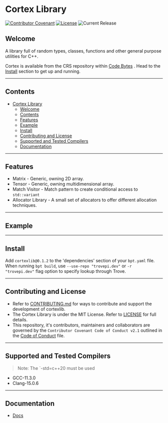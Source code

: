 # Cortex Library

[![Contributor Covenant](https://img.shields.io/badge/Contributor%20Covenant-2.1-4baaaa.svg)](CODE_OF_CONDUCT.md)
[![License](https://img.shields.io/github/license/cortexlib/box)](LICENSE)
![Current Release](https://img.shields.io/github/v/release/oraqlle/cortexlib?include_prereleases)
<!-- ![bpt Version](https://img.shields.io/badge/bpt%20version%3A-1.0.0--beta--1-blue)
![C++ Standard](https://img.shields.io/badge/C%2B%2B%20Standard-C%2B%2B20-red)
![GCC](https://img.shields.io/badge/GCC-11.1.0-yellow)
![Clang](https://img.shields.io/badge/clang-10.0.0-yellow) -->

## Welcome

A library full of random types, classes, functions and other general purpose utilities for C++.

Cortex is available from the CRS repository within [Code Bytes](https://codebytes.dev) . Head to the [Install](#install) section to get up and running.

---

## Contents

- [Cortex Library](#cortex-library)
  - [Welcome](#welcome)
  - [Contents](#contents)
  - [Features](#features)
  - [Example](#example)
  - [Install](#install)
  - [Contributing and License](#contributing-and-license)
  - [Supported and Tested Compilers](#supported-and-tested-compilers)
  - [Documentation](#documentation)

---

## Features

- Matrix - Generic, owning 2D array.
- Tensor - Generic, owning multidimensional array.
- Match Visitor - Match pattern to create conditional access to `std::variant`
- Allocator Library - A small set of allocators to offer different allocation techniques.

---

## Example

---

## Install

Add `cortexlib@0.1.2` to the 'dependencies' section of your `bpt.yaml` file. When running `bpt build`, use `--use-repo "trovepi.dev"` or `-r "trovepi.dev"` flag option to specify lookup through Trove.

---

## Contributing and License

- Refer to [CONTRIBUTING.md](CONTRIBUTING.md) for ways to contribute and support the development of cortexlib.
- The Cortex Library is under the MIT License. Refer to [LICENSE](LICENSE) for full details.
- This repository, it's contributors, maintainers and collaborators are governed by the `Contributor Covenant Code of Conduct v2.1` outlined in the [Code of Conduct](CODE_OF_CONDUCT.md) file.

---

## Supported and Tested Compilers

> Note: The `-std=c++20 must be used

- GCC-11.3.0
- Clang-15.0.6

---

## Documentation

- [Docs](/docs/README.md)
